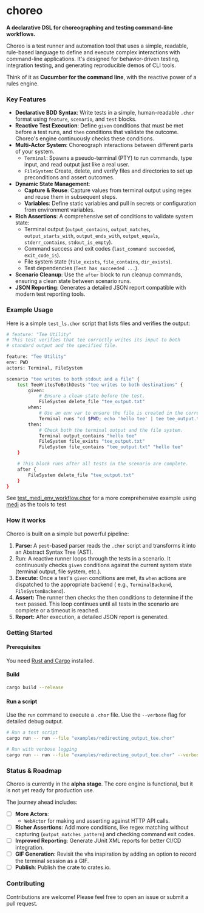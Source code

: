 # **choreo**

**A declarative DSL for choreographing and testing command-line workflows.**

Choreo is a test runner and automation tool that uses a simple, readable, rule-based language to define and execute
complex interactions with command-line applications. It's designed for behavior-driven testing, integration testing, and
generating reproducible demos of CLI tools.

Think of it as **Cucumber for the command line**, with the reactive power of a rules engine.

### **Key Features**

* **Declarative BDD Syntax**: Write tests in a simple, human-readable `.chor` format using `feature`, `scenario`, and
  `test` blocks.
* **Reactive Test Execution**: Define `given` conditions that must be met before a test runs, and `then` conditions that
  validate the outcome. Choreo's engine continuously checks these conditions.
* **Multi-Actor System**: Choreograph interactions between different parts of your system.
    * `Terminal`: Spawns a pseudo-terminal (PTY) to run commands, type input, and read output just like a real user.
    * `FileSystem`: Create, delete, and verify files and directories to set up preconditions and assert outcomes.
* **Dynamic State Management**:
    * **Capture & Reuse**: Capture values from terminal output using regex and reuse them in subsequent steps.
    * **Variables**: Define static variables and pull in secrets or configuration from environment variables.
* **Rich Assertions**: A comprehensive set of conditions to validate system state:
    * Terminal output (`output_contains`, `output_matches`, `output_starts_with`, `output_ends_with`, `output_equals`,
      `stderr_contains`, `stdout_is_empty`).
    * Command success and exit codes (`last_command succeeded`, `exit_code_is`).
    * File system state (`file_exists`, `file_contains`, `dir_exists`).
    * Test dependencies (`Test has_succeeded ...`).
* **Scenario Cleanup**: Use the `after` block to run cleanup commands, ensuring a clean state between scenario runs.
* **JSON Reporting**: Generates a detailed JSON report compatible with modern test reporting tools.

### **Example Usage**

Here is a simple `test_ls.chor` script that lists files and verifies the output:

```bash
# feature: "Tee Utility"
# This test verifies that tee correctly writes its input to both
# standard output and the specified file.

feature: "Tee Utility"
env: PWD
actors: Terminal, FileSystem

scenario "tee writes to both stdout and a file" {
    test TeeWritesToBothDests "tee writes to both destinations" {
        given:
            # Ensure a clean state before the test.
            FileSystem delete_file "tee_output.txt"
        when:
            # Use an env var to ensure the file is created in the correct place.
            Terminal runs "cd $PWD; echo 'hello tee' | tee tee_output.txt"
        then:
            # Check both the terminal output and the file system.
            Terminal output_contains "hello tee"
            FileSystem file_exists "tee_output.txt"
            FileSystem file_contains "tee_output.txt" "hello tee"
    }

    # This block runs after all tests in the scenario are complete.
    after {
        FileSystem delete_file "tee_output.txt"
    }
}
```

See [test_medi_env_workflow.chor](examples/test_medi_env_workflow.chor) for a more comprehensive example
using [medi](https://github.com/cladam/medi) as the tools to test

### How it works

Choreo is built on a simple but powerful pipeline:

1. **Parse:** A `pest`-based parser reads the `.chor` script and transforms it into an Abstract Syntax Tree (AST).
2. Run: A reactive runner loops through the tests in a scenario. It continuously checks `given` conditions against the
   current system state (terminal output, file system, etc.).
3. **Execute:** Once a test's `given` conditions are met, its `when` actions are dispatched to the appropriate backend (
   e.g.,
   `TerminalBackend`, `FileSystemBackend`).
4. **Assert:** The runner then checks the then conditions to determine if the `test` passed. This loop continues until
   all
   tests in the scenario are complete or a timeout is reached.
5. **Report:** After execution, a detailed JSON report is generated.

### Getting Started

#### Prerequisites

You need [Rust and Cargo](https://www.rust-lang.org/tools/install) installed.

#### Build

```bash
cargo build --release
```

#### Run a script

Use the `run` command to execute a `.chor` file. Use the `--verbose` flag for detailed debug output.

```bash
# Run a test script
cargo run -- run --file "examples/redirecting_output_tee.chor"

# Run with verbose logging
cargo run -- run --file "examples/redirecting_output_tee.chor" --verbose
```

### Status & Roadmap

Choreo is currently in the **alpha stage**. The core engine is functional, but it is not yet ready for production use.

The journey ahead includes:

* [ ] **More Actors**:
    * `WebActor` for making and asserting against HTTP API calls.
* [ ] **Richer Assertions**: Add more conditions, like regex matching without capturing (`output_matches_pattern`) and
  checking command exit codes.
* [ ] **Improved Reporting**: Generate JUnit XML reports for better CI/CD integration.
* [ ] **GIF Generation**: Revisit the vhs inspiration by adding an option to record the terminal session as a GIF.
* [ ] **Publish**: Publish the crate to crates.io.

### **Contributing**

Contributions are welcome! Please feel free to open an issue or submit a pull request.

